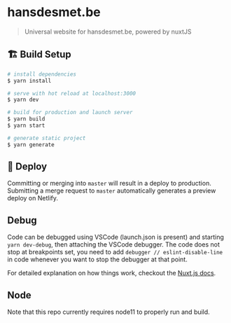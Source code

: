 # hansdesmet.be

> Universal website for hansdesmet.be, powered by nuxtJS

## 🏗️ Build Setup

```bash
# install dependencies
$ yarn install

# serve with hot reload at localhost:3000
$ yarn dev

# build for production and launch server
$ yarn build
$ yarn start

# generate static project
$ yarn generate
```

## 🚀 Deploy

Committing or merging into `master` will result in a deploy to production. Submitting a merge request to `master` automatically generates a preview deploy on Netlify.

## Debug

Code can be debugged using VSCode (launch.json is present) and starting `yarn dev-debug`, then attaching the VSCode debugger. The code does not stop at breakpoints set, you need to add `debugger // eslint-disable-line` in code whenever you want to stop the debugger at that point.

For detailed explanation on how things work, checkout the [Nuxt.js docs](https://github.com/nuxt/nuxt.js).

## Node

Note that this repo currently requires node11 to properly run and build.
